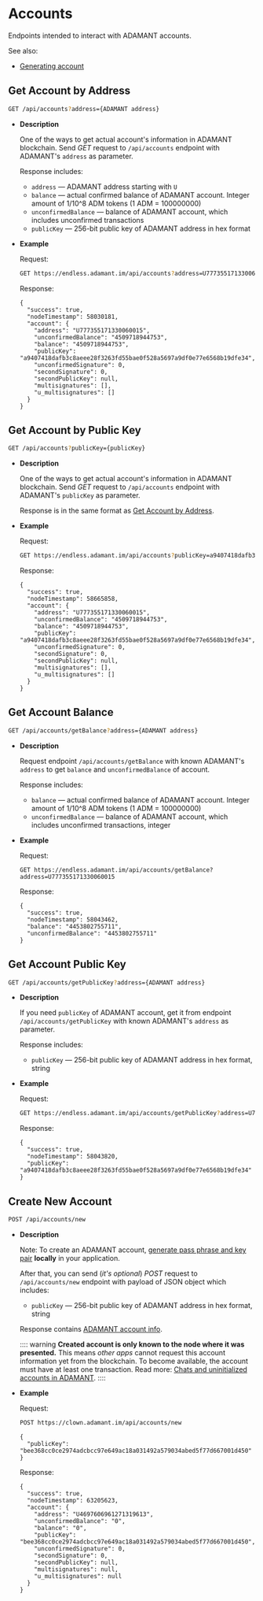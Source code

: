# Accounts

Endpoints intended to interact with ADAMANT accounts.

See also:

- [Generating account](/essentials/generating-account.md)

## Get Account by Address

```sh
GET /api/accounts?address={ADAMANT address}
```

- **Description**

  One of the ways to get actual account's information in ADAMANT blockchain. Send _GET_ request to `/api/accounts` endpoint with ADAMANT's `address` as parameter.

  Response includes:

  - `address` — ADAMANT address starting with `U`
  - `balance` — actual confirmed balance of ADAMANT account. Integer amount of 1/10^8 ADM tokens (1 ADM = 100000000)
  - `unconfirmedBalance` — balance of ADAMANT account, which includes unconfirmed transactions
  - `publicKey` — 256-bit public key of ADAMANT address in hex format

- **Example**

  Request:

  ```sh
  GET https://endless.adamant.im/api/accounts?address=U777355171330060015
  ```

  Response:

  ```jsonc
  {
    "success": true,
    "nodeTimestamp": 58030181,
    "account": {
      "address": "U777355171330060015",
      "unconfirmedBalance": "4509718944753",
      "balance": "4509718944753",
      "publicKey": "a9407418dafb3c8aeee28f3263fd55bae0f528a5697a9df0e77e6568b19dfe34",
      "unconfirmedSignature": 0,
      "secondSignature": 0,
      "secondPublicKey": null,
      "multisignatures": [],
      "u_multisignatures": []
    }
  }
  ```

## Get Account by Public Key

```sh
GET /api/accounts?publicKey={publicKey}
```

- **Description**

  One of the ways to get actual account's information in ADAMANT blockchain. Send _GET_ request to `/api/accounts` endpoint with ADAMANT's `publicKey` as parameter.

  Response is in the same format as [Get Account by Address](#get-account-by-address).

- **Example**

  Request:

  ```sh
  GET https://endless.adamant.im/api/accounts?publicKey=a9407418dafb3c8aeee28f3263fd55bae0f528a5697a9df0e77e6568b19dfe34
  ```

  Response:

  ```jsonc
  {
    "success": true,
    "nodeTimestamp": 58665858,
    "account": {
      "address": "U777355171330060015",
      "unconfirmedBalance": "4509718944753",
      "balance": "4509718944753",
      "publicKey": "a9407418dafb3c8aeee28f3263fd55bae0f528a5697a9df0e77e6568b19dfe34",
      "unconfirmedSignature": 0,
      "secondSignature": 0,
      "secondPublicKey": null,
      "multisignatures": [],
      "u_multisignatures": []
    }
  }
  ```

## Get Account Balance

```sh
GET /api/accounts/getBalance?address={ADAMANT address}
```

- **Description**

  Request endpoint `/api/accounts/getBalance` with known ADAMANT's `address` to get `balance` and `unconfirmedBalance` of account.

  Response includes:

  - `balance` — actual confirmed balance of ADAMANT account. Integer amount of 1/10^8 ADM tokens (1 ADM = 100000000)
  - `unconfirmedBalance` — balance of ADAMANT account, which includes unconfirmed transactions, integer

- **Example**

  Request:

  ```
  GET https://endless.adamant.im/api/accounts/getBalance?address=U777355171330060015
  ```

  Response:

  ```jsonc
  {
    "success": true,
    "nodeTimestamp": 58043462,
    "balance": "4453802755711",
    "unconfirmedBalance": "4453802755711"
  }
  ```

## Get Account Public Key

```sh
GET /api/accounts/getPublicKey?address={ADAMANT address}
```

- **Description**

  If you need `publicKey` of ADAMANT account, get it from endpoint `/api/accounts/getPublicKey` with known ADAMANT's `address` as parameter.

  Response includes:

  - `publicKey` — 256-bit public key of ADAMANT address in hex format, string

- **Example**

  Request:

  ```sh
  GET https://endless.adamant.im/api/accounts/getPublicKey?address=U777355171330060015
  ```

  Response:

  ```jsonc
  {
    "success": true,
    "nodeTimestamp": 58043820,
    "publicKey": "a9407418dafb3c8aeee28f3263fd55bae0f528a5697a9df0e77e6568b19dfe34"
  }
  ```

## Create New Account

```sh
POST /api/accounts/new
```

- **Description**

  Note: To create an ADAMANT account, [generate pass phrase and key pair](/essentials/generating-account.md) **locally** in your application.

  After that, you can send (_it's optional_) _POST_ request to `/api/accounts/new` endpoint with payload of JSON object which includes:

  - `publicKey` — 256-bit public key of ADAMANT address in hex format, string

  Response contains [ADAMANT account info](#get-account-by-address).

  :::: warning
  **Created account is only known to the node where it was presented.**
  This means _other apps_ cannot request this account information yet from the blockchain.
  To become available, the account must have at least one transaction.
  Read more: [Chats and uninitialized accounts in ADAMANT](https://medium.com/adamant-im/chats-and-uninitialized-accounts-in-adamant-5035438e2fcd).
  ::::

- **Example**

  Request:

  ```sh
  POST https://clown.adamant.im/api/accounts/new
  ```

  ```jsonc
  {
    "publicKey": "bee368cc0ce2974adcbcc97e649ac18a031492a579034abed5f77d667001d450"
  }
  ```

  Response:

  ```jsonc
  {
    "success": true,
    "nodeTimestamp": 63205623,
    "account": {
      "address": "U4697606961271319613",
      "unconfirmedBalance": "0",
      "balance": "0",
      "publicKey": "bee368cc0ce2974adcbcc97e649ac18a031492a579034abed5f77d667001d450",
      "unconfirmedSignature": 0,
      "secondSignature": 0,
      "secondPublicKey": null,
      "multisignatures": null,
      "u_multisignatures": null
    }
  }
  ```
